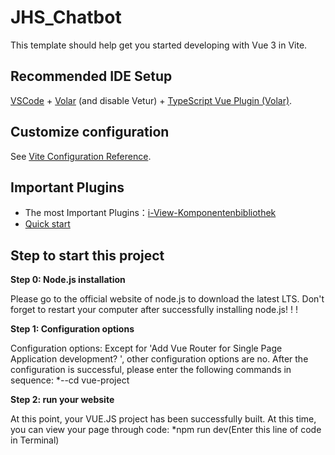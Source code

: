# JHS_Chatbot


This template should help get you started developing with Vue 3 in Vite.

## Recommended IDE Setup

[VSCode](https://code.visualstudio.com/) + [Volar](https://marketplace.visualstudio.com/items?itemName=Vue.volar) (and disable Vetur) + [TypeScript Vue Plugin (Volar)](https://marketplace.visualstudio.com/items?itemName=Vue.vscode-typescript-vue-plugin).

## Customize configuration

See [Vite Configuration Reference](https://vitejs.dev/config/).

## Important Plugins

* The most Important Plugins：[i-View-Komponentenbibliothek](https://www.iviewui.com/view-ui-plus/component/navigation/menu)
* [Quick start](https://vuejs.org/guide/quick-start.html#creating-a-vue-application)


## Step to start this project

**Step 0: Node.js installation**

Please go to the official website of node.js to download the latest LTS. Don't forget to restart your computer after successfully installing node.js! ! !

**Step 1: Configuration options**

Configuration options: Except for 'Add Vue Router for Single Page Application development? ', other configuration options are no. After the configuration is successful, please enter the following commands in sequence: 
  *--cd vue-project
 

**Step 2: run your website**

At this point, your VUE.JS project has been successfully built. At this time, you can view your page through code: 
*npm run dev(Enter this line of code in Terminal)



